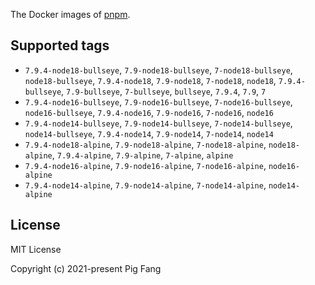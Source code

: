 The Docker images of [pnpm](https://pnpm.io).

## Supported tags

- `7.9.4-node18-bullseye`, `7.9-node18-bullseye`, `7-node18-bullseye`, `node18-bullseye`, `7.9.4-node18`, `7.9-node18`, `7-node18`, `node18`, `7.9.4-bullseye`, `7.9-bullseye`, `7-bullseye`, `bullseye`, `7.9.4`, `7.9`, `7`
- `7.9.4-node16-bullseye`, `7.9-node16-bullseye`, `7-node16-bullseye`, `node16-bullseye`, `7.9.4-node16`, `7.9-node16`, `7-node16`, `node16`
- `7.9.4-node14-bullseye`, `7.9-node14-bullseye`, `7-node14-bullseye`, `node14-bullseye`, `7.9.4-node14`, `7.9-node14`, `7-node14`, `node14`
- `7.9.4-node18-alpine`, `7.9-node18-alpine`, `7-node18-alpine`, `node18-alpine`, `7.9.4-alpine`, `7.9-alpine`, `7-alpine`, `alpine`
- `7.9.4-node16-alpine`, `7.9-node16-alpine`, `7-node16-alpine`, `node16-alpine`
- `7.9.4-node14-alpine`, `7.9-node14-alpine`, `7-node14-alpine`, `node14-alpine`

## License

MIT License

Copyright (c) 2021-present Pig Fang
